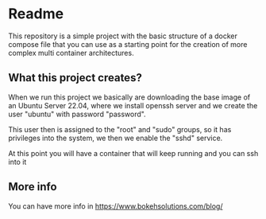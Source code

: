 # Readme
This repository is a simple project with the basic structure of a 
docker compose file that you can use as a starting point for the creation of
more complex multi container architectures.

## What this project creates?
When we run this project we basically are downloading the base image of an
Ubuntu Server 22.04, where we install openssh server and we create the user
"ubuntu" with password "password".

This user then is assigned to the "root" and "sudo" groups, so it has 
privileges into the system, we then we enable the "sshd" service.

At this point you will have a container that will keep running and you can ssh into it

## More info
You can have more info in https://www.bokehsolutions.com/blog/<TBD>
